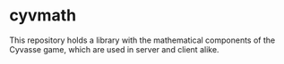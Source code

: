 cyvmath
=======

This repository holds a library with the mathematical components of the Cyvasse game, which are used in server and client alike.
